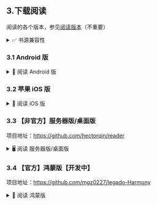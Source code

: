 ## 3.下载阅读
阅读的各个版本，参见[阅读版本](./Version.md)（不重要）

<details><summary> ✅ 书源兼容性 </summary>

### 3.0 书源兼容性
| 阅读版本                 | Pixiv 书源 | 更新时间   | Github 导入链接  |
| ---------------------- | --------- | --------- | --------------- |
|　3.25.0527 - 最新版本    | 最新版　　  |           | [Pixiv 书源](https://raw.githubusercontent.com/windyhusky/PixivSource/main/pixiv.json)|
|　3.23.0503 - 3.25.0526 | 1.9.4版本 | 2025.05.28 | [Pixiv 书源](https://github.com/windyhusky/PixivSource/releases/download/ver1.9.4/pixiv.json) |
|　3.22.0103 - 3.23.0404 | 1.7.4版本 | 2025.02.20 | [Pixiv 书源](https://github.com/windyhusky/PixivSource/releases/download/ver1.7.4/pixiv.json) |


| 阅读版本                 | Linpx 书源 | 更新时间   | Github 导入链接  |
| ---------------------- | --------- | --------- | --------------- |
|　3.23.0503 - 最新版本    | 最新版　　  |           | [Linpx 书源](https://raw.githubusercontent.com/windyhusky/PixivSource/main/linpx.json) |
|　3.22.0103 - 3.23.0404 | 1.7.4版本 | 2025.02.20 | [Linpx 书源](https://github.com/windyhusky/PixivSource/releases/download/ver1.7.4/linpx.json) |
</details>

### 3.1 Android 版
<details><summary> 🤖 阅读 Android 版 </summary>

#### 3.1.0 【非官方】洛娅橙 Fork 版【推荐】
**可覆盖下方 Beta 版本（原包名/共存），推荐使用【共存版】**

| 下载站点 | 版本 | 备注 |
| ------ | --- | --- |
| [Github Release](https://github.com/Luoyacheng/legado/releases) | 测试版 | 需要代理，无需登录 |
| [Github Action](https://github.com/Luoyacheng/legado/actions)   | 测试版 | 需要代理，需要登录 |


#### 3.1.1 【官方】喵公子 Beta 版
**点击链接，下载安装包并安装，推荐使用【共存版/新共存版】**
https://miaogongzi.lanzout.com/b01rgkhhe

| 下载站点 | 版本 | 备注 |
| ------- | --- | --- |
| [阅读Beta版 蓝奏云](https://miaogongzi.lanzout.com/b01rgkhhe)   | 测试版 | 无需代理，无需登录 |
| [Github Action](https://github.com/gedoor/legado/actions)    | 测试版 | 需要代理，需要登录 |
| [Telegram 频道](https://t.me/Legado_Channels)                 | 稳定版 | 需要代理，需要登录 |
| [Telegram 频道(Beta版)](https://t.me/Legado_Beta)             | 测试版 | 需要代理，需要登录 |


<details><summary> 👎🏼 Android 正式版 </summary>

#### ~~3.1.2 【官方】Android 正式版~~
**Android 正式版已经停止更新，不推荐继续使用**

| 下载站点 | 版本 | 备注 |
| ------- | --- | --- |
| [喵公子阅读资源](https://yuedu.miaogongzi.net)                   | 稳定版 | 无需代理，无需登录 |
| [Github Release](https://github.com/gedoor/legado/releases)   | 稳定版 | 需要代理，无需登录 |
| [Telegram 频道](https://t.me/Legado_Channels)                  | 稳定版 | 需要代理，需要登录 |
</details>


<details><summary> 🚮 阅读 Pro 版 </summary>

#### ~~3.1.3 【官方】阅读 Pro 版~~
- 阅读 Pro 版于2023年被Google下架
- 现已经停止更新，不推荐继续使用
- 所有 Pro 版限定功能已经移植到普通版（2023.11.01）
</details>
</details>


### 3.2 苹果 iOS 版
<details><summary> 🍎 阅读 iOS 版 </summary>
<details><summary> ❌ 阅读官方 iOS 版 </summary>

#### ~~3.2.1 【官方】 iOS 版~~【已停止开发】
- 官方 iOS 版已经停止开发

| 下载站点 | 备注 |
| ------ | --- |
| ~~[GitHub](https://github.com/gedoor/YueDuFlutter)~~ | 已经停止开发 |
| ~~[Telegram 频道(iOS版)](https://t.me/legado_ios)~~   | 已经停止开发 |
</details>


#### 3.2.2 非官方 iOS 版
兼容阅读书源的 **【非官方】软件**：

| 软件名称     | AppStore  | Github                                          | 付费                        | 备注                          |
|------------ | --------- | ----------------------------------------------- | -------------------------- | ----------------------------- |
| 源阅        | 无         | [源阅](https://github.com/kaich/SourceReadSite) | TestFlight 付费 ￥128       | 兼容阅读书源，【源阅读】的后续版本 |
| 千阅        | [千阅](https://apps.apple.com/app/id1665963317)     | 无     | 订阅制 & 永久 ~~￥98~~ ￥199 | 不完全兼容阅读书源               |
| ~~读不舍手~~ | [读不舍手](https://apps.apple.com/app/id1662413517) | 无     | 订阅制                      | 不完全兼容阅读书源，广告较多      |


<details><summary> 🚮 iOS 已下架软件 </summary>

#### 3.2.2 iOS 已下架软件
| 软件名称     | AppStore                                           | Github                                 | 备注            |
|------------ | ------------------------------------------------- | --------------------------------------- | -------------- |
| 源阅读       | [源阅读](https://apps.apple.com/app/id1561787704 ) | [源阅读](https://github.com/kaich/Yuedu) | 停止维护，现已下架 |
| ~~青果阅读~~ | [青果阅读](https://apps.apple.com/app/id1142490639) | 无                                      | 停止维护，现已下架 |
| ~~花火阅读~~ | [花火阅读](https://apps.apple.com/app/id1546631588) | 无                                      | 停止维护，现已下架 |
| ~~星文阅读~~ | [星文阅读](https://apps.apple.com/app/id1662197753) | 无                                      | 停止维护，现已下架 |
</details>


<details><summary> 🔀 iOS 替代软件 </summary>

#### 3.2.3 iOS 替代软件
不兼容阅读书源的，其他换源阅读软件

| 软件名称 | 备注                        |
| ------------------------------------------------------ | -------------- |
| [益达](https://github.com/xiaohucode/yidaRule/releases) | 开源（苹果&安卓） |
| [用心读书](https://apps.apple.com/app/id1569793141)      | 付费 TestFlight |
| 香色闺阁 | 已下架 |
| 爱阅书香 | 已下架 |
</details>
</details>


### 3.3 【非官方】服务器版/桌面版
项目地址：https://github.com/hectorqin/reader
<details><summary> 🖥️ 阅读 服务器版/桌面版 </summary>

| 下载站点                                                 | 版本   | 备注            |
| ------------------------------------------------------ | ----- | -------------- |
| [Github](https://github.com/hectorqin/reader/releases) |       | 需要代理         |
| [Telegram 频道](https://t.me/facker_channel)            |       | 需要代理，需要登录 |
| 微信公众号【假装大佬】                                      |       |                |
</details>


### 3.4 【官方】鸿蒙版【开发中】
项目地址：https://github.com/mgz0227/legado-Harmony
<details><summary> 🌸 阅读 鸿蒙版 </summary>

| 下载站点                                                        | 版本   | 备注 |
| ------------------------------------------------------------- | ----- | --- |
| [Github](https://github.com/mgz0227/legado-Harmony/releases)  | 开发中 |  |
| [Gitee](https://gitee.com/mgz0227/legado-Harmony/releases)    | 开发中 |  |
</details>
